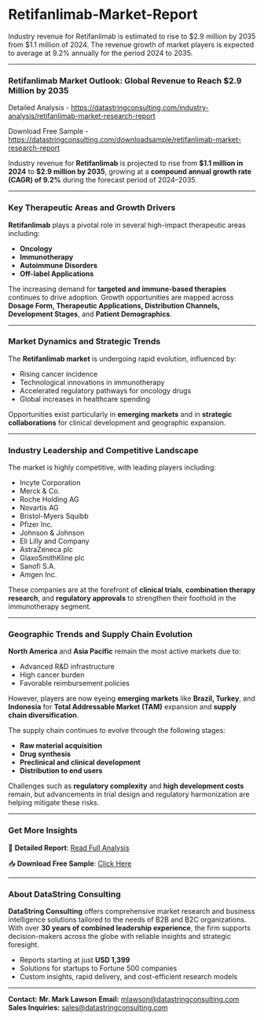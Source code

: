 # Retifanlimab-Market-Report

Industry revenue for Retifanlimab is estimated to rise to $2.9 million by 2035 from $1.1 million of 2024. The revenue growth of market players is expected to average at 9.2% annually for the period 2024 to 2035.

---

### **Retifanlimab Market Outlook: Global Revenue to Reach \$2.9 Million by 2035**

Detailed Analysis - https://datastringconsulting.com/industry-analysis/retifanlimab-market-research-report

Download Free Sample - https://datastringconsulting.com/downloadsample/retifanlimab-market-research-report

Industry revenue for **Retifanlimab** is projected to rise from **\$1.1 million in 2024** to **\$2.9 million by 2035**, growing at a **compound annual growth rate (CAGR) of 9.2%** during the forecast period of 2024–2035.

---

### **Key Therapeutic Areas and Growth Drivers**

**Retifanlimab** plays a pivotal role in several high-impact therapeutic areas including:

* **Oncology**
* **Immunotherapy**
* **Autoimmune Disorders**
* **Off-label Applications**

The increasing demand for **targeted and immune-based therapies** continues to drive adoption. Growth opportunities are mapped across **Dosage Form, Therapeutic Applications, Distribution Channels, Development Stages**, and **Patient Demographics**.

---

### **Market Dynamics and Strategic Trends**

The **Retifanlimab market** is undergoing rapid evolution, influenced by:

* Rising cancer incidence
* Technological innovations in immunotherapy
* Accelerated regulatory pathways for oncology drugs
* Global increases in healthcare spending

Opportunities exist particularly in **emerging markets** and in **strategic collaborations** for clinical development and geographic expansion.

---

### **Industry Leadership and Competitive Landscape**

The market is highly competitive, with leading players including:

* Incyte Corporation
* Merck & Co.
* Roche Holding AG
* Novartis AG
* Bristol-Myers Squibb
* Pfizer Inc.
* Johnson & Johnson
* Eli Lilly and Company
* AstraZeneca plc
* GlaxoSmithKline plc
* Sanofi S.A.
* Amgen Inc.

These companies are at the forefront of **clinical trials**, **combination therapy research**, and **regulatory approvals** to strengthen their foothold in the immunotherapy segment.

---

### **Geographic Trends and Supply Chain Evolution**

**North America** and **Asia Pacific** remain the most active markets due to:

* Advanced R\&D infrastructure
* High cancer burden
* Favorable reimbursement policies

However, players are now eyeing **emerging markets** like **Brazil, Turkey**, and **Indonesia** for **Total Addressable Market (TAM)** expansion and **supply chain diversification**.

The supply chain continues to evolve through the following stages:

* **Raw material acquisition**
* **Drug synthesis**
* **Preclinical and clinical development**
* **Distribution to end users**

Challenges such as **regulatory complexity** and **high development costs** remain, but advancements in trial design and regulatory harmonization are helping mitigate these risks.

---

### **Get More Insights**

📘 **Detailed Report**:
[Read Full Analysis](https://datastringconsulting.com/industry-analysis/retifanlimab-market-research-report)

📥 **Download Free Sample**:
[Click Here](https://datastringconsulting.com/downloadsample/retifanlimab-market-research-report)

---

### **About DataString Consulting**

**DataString Consulting** offers comprehensive market research and business intelligence solutions tailored to the needs of B2B and B2C organizations. With over **30 years of combined leadership experience**, the firm supports decision-makers across the globe with reliable insights and strategic foresight.

* Reports starting at just **USD 1,399**
* Solutions for startups to Fortune 500 companies
* Custom insights, rapid delivery, and cost-efficient research models

---

**Contact:**
**Mr. Mark Lawson**
**Email:** [mlawson@datastringconsulting.com](mailto:mlawson@datastringconsulting.com)
**Sales Inquiries:** [sales@datastringconsulting.com](mailto:sales@datastringconsulting.com)
